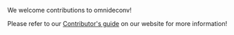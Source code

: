 We welcome contributions to omnideconv! 

Please refer to our [Contributor's guide](https://omnideconv.org/contributor_guide.html) on our website for more information! 

